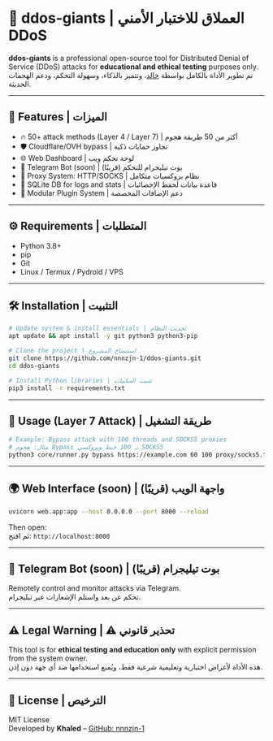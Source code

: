 # 🚀 ddos-giants | العملاق للاختبار الأمني DDoS

**ddos-giants** is a professional open-source tool for Distributed Denial of Service (DDoS) attacks for **educational and ethical testing** purposes only.  
تم تطوير الأداة بالكامل بواسطة [خالد](https://github.com/nnnzjn-1)، وتتميز بالذكاء، وسهولة التحكم، ودعم الهجمات الحديثة.

---

## 🧠 Features | الميزات

- 🔥 50+ attack methods (Layer 4 / Layer 7) | أكثر من 50 طريقة هجوم
- 🛡️ Cloudflare/OVH bypass | تجاوز حمايات ذكية
- 🌐 Web Dashboard | لوحة تحكم ويب
- 🤖 Telegram Bot (soon) | بوت تيليجرام للتحكم (قريبًا)
- 🔌 Proxy System: HTTP/SOCKS | نظام بروكسيات متكامل
- 💾 SQLite DB for logs and stats | قاعدة بيانات لحفظ الإحصائيات
- 🧩 Modular Plugin System | دعم الإضافات المخصصة

---

## ⚙️ Requirements | المتطلبات

- Python 3.8+
- pip
- Git
- Linux / Termux / Pydroid / VPS

---

## 🛠️ Installation | التثبيت

```bash
# Update system & install essentials | تحديث النظام
apt update && apt install -y git python3 python3-pip

# Clone the project | استنساخ المشروع
git clone https://github.com/nnnzjn-1/ddos-giants.git
cd ddos-giants

# Install Python libraries | تثبيت المكتبات
pip3 install -r requirements.txt
```

---

## 🚦 Usage (Layer 7 Attack) | طريقة التشغيل

```bash
# Example: Bypass attack with 100 threads and SOCKS5 proxies
# مثال: هجوم Bypass بـ 100 خيط وبروكسي SOCKS5
python3 core/runner.py bypass https://example.com 60 100 proxy/socks5.txt
```

---

## 🌍 Web Interface (soon) | واجهة الويب (قريبًا)

```bash
uvicorn web.app:app --host 0.0.0.0 --port 8000 --reload
```
Then open:  
ثم افتح: `http://localhost:8000`

---

## 🤖 Telegram Bot (soon) | بوت تيليجرام (قريبًا)

Remotely control and monitor attacks via Telegram.  
تحكم عن بعد واستلم الإشعارات عبر تيليجرام.

---

## ⚠️ Legal Warning | ⚠️ تحذير قانوني

This tool is for **ethical testing and education only** with explicit permission from the system owner.  
هذه الأداة لأغراض اختبارية وتعليمية شرعية فقط، ويُمنع استخدامها ضد أي جهة دون إذن.

---

## 🧾 License | الترخيص

MIT License  
Developed by **Khaled** – [GitHub: nnnzjn-1](https://github.com/nnnzjn-1)
